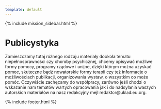 ```yaml
---
template: default
---
```

{% include mission_sidebar.html %}
  
 <div class="w3-row w3-padding-64">
    <div class="w3-twothird w3-container">
      <h1 class="w3-text-teal">Publicystyka</h1>
      <p>Zamieszczamy tutaj różnego rodzaju materiały dookoła tematu niepełnosprawności czy
choroby psychicznej, chcemy opisywać możliwe formy pomocy, programy rządowe i unijne, dzięki
którym można uzyskać pomoc, skuteczne bądź nowatorskie formy terapii czy też informacje o
możliwościach publikacji, organizowania wystaw, o wszystkim co może pomóc. Oczywiście zachęcamy
do współpracy, zarówno jeśli chodzi o wskazanie nam tematów wartych opracowania jak i do nadsyłania
waszych autorskich materiałów na nasz redakcyjny mejl redaktor@uklad.eu.org.</p>
    </div>
  </div>

 {% include footer.html %}
<!-- END MAIN -->
</div>
